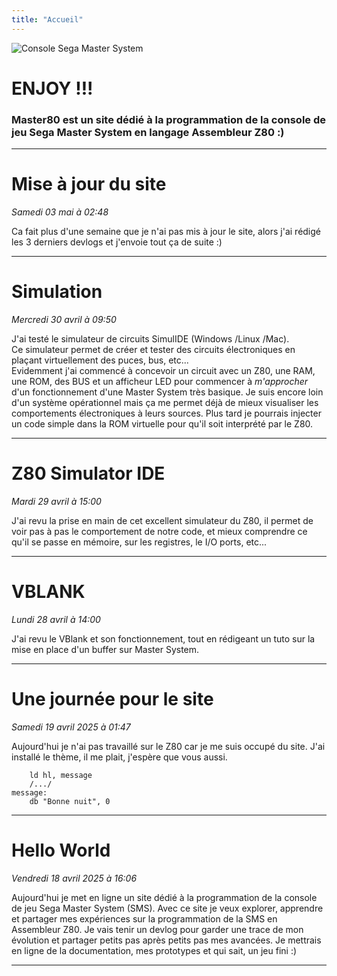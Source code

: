 ```yaml
---
title: "Accueil"
---
```


![Console Sega Master System](img/index/sms.jpg)

# __ENJOY !!!__
### __Master80__ est un site dédié à la programmation de la console de jeu Sega Master System en langage Assembleur Z80 :)
---
<!-- ################################################ -->
<!-- #################    DEVLOG   ################## -->
<!-- ################################################ -->

# Mise à jour du site
_Samedi 03 mai à 02:48_

Ca fait plus d'une semaine que je n'ai pas mis à jour le site, alors j'ai rédigé les 3 derniers devlogs et j'envoie tout ça de suite :) 

---

# Simulation 
_Mercredi 30 avril à 09:50_  

J'ai testé le simulateur de circuits SimulIDE (Windows /Linux /Mac).  
Ce simulateur permet de créer et tester des circuits électroniques en plaçant virtuellement des puces, bus, etc...  
Evidemment j'ai commencé à concevoir un circuit avec un Z80, une RAM, une ROM, des BUS et un afficheur LED pour commencer à _m'approcher_ d'un fonctionnement d'une Master System très basique. Je suis encore loin d'un système opérationnel mais ça me permet déjà de mieux visualiser les comportements électroniques à leurs sources. Plus tard je pourrais injecter un code simple dans la ROM virtuelle pour qu'il soit interprété par le Z80.

---
# Z80 Simulator IDE
_Mardi 29 avril à 15:00_  

J'ai revu la prise en main de cet excellent simulateur du Z80, il permet de voir pas à pas le comportement de notre code, et mieux comprendre ce qu'il se passe en mémoire, sur les registres, le I/O ports, etc...

---
# VBLANK
_Lundi 28 avril à 14:00_  

J'ai revu le VBlank et son fonctionnement, tout en rédigeant un tuto sur la mise en place d'un buffer sur Master System. 

---
# Une journée pour le site
_Samedi 19 avril 2025 à 01:47_

Aujourd'hui je n'ai pas travaillé sur le Z80 car je me suis occupé du site. J'ai installé le thème, il me plait, j'espère que vous aussi.

```Z80
    ld hl, message
    /.../
message:
    db "Bonne nuit", 0
```

---
# Hello World 
_Vendredi 18 avril 2025 à 16:06_

Aujourd'hui je met en ligne un site dédié à la programmation de la console de jeu Sega Master System (SMS). 
Avec ce site je veux explorer, apprendre et partager mes expériences sur la programmation de la SMS en Assembleur Z80. Je vais tenir un devlog pour garder une trace de mon évolution et partager petits pas après petits pas mes avancées.
Je mettrais en ligne de la documentation, mes prototypes et qui sait, un jeu fini :)

---